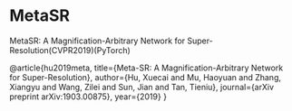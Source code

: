 # MetaSR
MetaSR: A Magnification-Arbitrary Network for Super-Resolution(CVPR2019)(PyTorch)



@article{hu2019meta,
  title={Meta-SR: A Magnification-Arbitrary Network for Super-Resolution},
  author={Hu, Xuecai and Mu, Haoyuan and Zhang, Xiangyu and Wang, Zilei and Sun, Jian and Tan, Tieniu},
  journal={arXiv preprint arXiv:1903.00875},
  year={2019}
}
